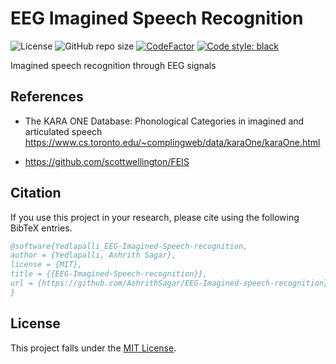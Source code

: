 # EEG Imagined Speech Recognition

![License](https://img.shields.io/github/license/AshrithSagar/EEG-Imagined-speech-recognition)
![GitHub repo size](https://img.shields.io/github/repo-size/AshrithSagar/EEG-Imagined-speech-recognition)
[![CodeFactor](https://www.codefactor.io/repository/github/AshrithSagar/EEG-Imagined-speech-recognition/badge)](https://www.codefactor.io/repository/github/AshrithSagar/EEG-Imagined-speech-recognition)
[![Code style: black](https://img.shields.io/badge/code%20style-black-000000.svg)](https://github.com/psf/black)

Imagined speech recognition through EEG signals

## References

- The KARA ONE Database: Phonological Categories in imagined and articulated speech
<https://www.cs.toronto.edu/~complingweb/data/karaOne/karaOne.html>

- <https://github.com/scottwellington/FEIS>

## Citation

If you use this project in your research, please cite using the following BibTeX entries.

```bibtex
@software{Yedlapalli_EEG-Imagined-Speech-recognition,
author = {Yedlapalli, Ashrith Sagar},
license = {MIT},
title = {{EEG-Imagined-Speech-recognition}},
url = {https://github.com/AshrithSagar/EEG-Imagined-speech-recognition}
}
```

## License

This project falls under the [MIT License](https://github.com/AshrithSagar/EEG-Imagined-speech-recognition/blob/main/LICENSE/).
